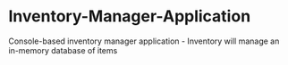 # Inventory-Manager-Application
Console-based inventory manager application - Inventory will manage an in-memory database of items
